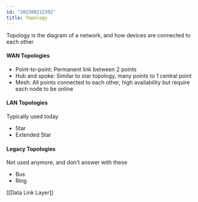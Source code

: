 ```yaml
---
id: "202308212302"
title: Topology
---
```


Topology is the diagram of a network, and how devices are connected to each other

#### WAN Topologies

- Point-to-point: Permanent link between 2 points
- Hub and spoke: Similar to star topology, many points to 1 central point
- Mesh: All points connected to each other, high availability but require each node to be online

#### LAN Topologies

Typically used today

- Star
- Extended Star

#### Legacy Topologies

Not used anymore, and don't answer with these

- Bus
- Ring

[[Data Link Layer]]
